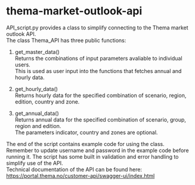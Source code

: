 # thema-market-outlook-api

API_script.py provides a class to simplify connecting to the Thema market outlook API.  
The class Thema_API has three public functions:

1. get_master_data()  
Returns the combinations of input parameters avaliable to individual users.  
This is used as user input into the functions that fetches annual and hourly data.  
  
2. get_hourly_data()  
Returns hourly data for the specified combination of scenario, region, edition, country and zone.  

3. get_annual_data()  
Returns annual data for the specified combination of scenario, group, region and edition.  
The parameters indicator, country and zones are optional.  
  
The end of the script contains example code for using the class.  
Remember to update username and password in the example code before running it. 
The script has some built in validation and error handling to simplify use of the API.  
Technical documentation of the API can be found here: https://portal.thema.no/customer-api/swagger-ui/index.html
